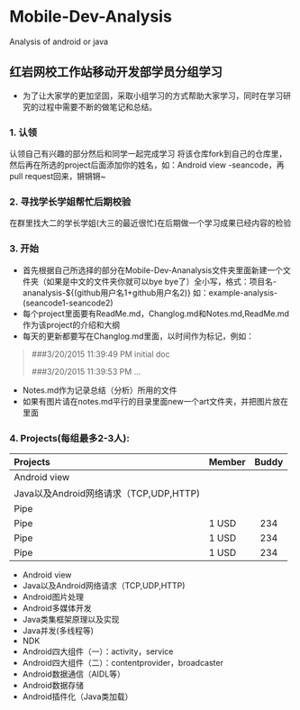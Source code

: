# Mobile-Dev-Analysis
Analysis of android or java
## 红岩网校工作站移动开发部学员分组学习
- 为了让大家学的更加坚固，采取小组学习的方式帮助大家学习，同时在学习研究的过程中需要不断的做笔记和总结。 

### 1. 认领 
认领自己有兴趣的部分然后和同学一起完成学习 
将该仓库fork到自己的仓库里，然后再在所选的project后面添加你的姓名，如：Android view -seancode，再pull request回来，锵锵锵~

### 2. 寻找学长学姐帮忙后期校验 
在群里找大二的学长学姐(大三的最近很忙)在后期做一个学习成果已经内容的检验

### 3. 开始
- 首先根据自己所选择的部分在Mobile-Dev-Ananalysis文件夹里面新建一个文件夹（如果是中文的文件夹你就可以bye bye了）全小写，格式：项目名-ananalysis-${(github用户名1+github用户名2)} 如：example-analysis-(seancode1-seancode2)
- 每个project里面要有ReadMe.md，Changlog.md和Notes.md,ReadMe.md作为该project的介绍和大纲
- 每天的更新都要写在Changlog.md里面，以时间作为标记，例如：
> ###3/20/2015 11:39:49 PM 
> initial doc  
> 
> ###3/20/2015 11:39:53 PM 
> ...  


- Notes.md作为记录总结（分析）所用的文件
- 如果有图片请在notes.md平行的目录里面new一个art文件夹，并把图片放在里面  

### 4. Projects(每组最多2-3人):

| Projects                                    | Member   | Buddy  |
| :------------------------------------------ | :------- | :--:   |
| Android view                                |  |       |
| Java以及Android网络请求（TCP,UDP,HTTP)      |    |      |
| Pipe                                        |     |     |
| Pipe                                        |    1 USD | 234    |
| Pipe                                        |    1 USD | 234    |
| Pipe                                        |    1 USD | 234    |






- Android view  
- Java以及Android网络请求（TCP,UDP,HTTP)  
- Android图片处理  
- Android多媒体开发  
- Java类集框架原理以及实现  
- Java并发(多线程等)  
- NDK  
- Android四大组件（一）：activity，service  
- Android四大组件（二）：contentprovider，broadcaster  
- Android数据通信（AIDL等）  
- Android数据存储  
- Android插件化（Java类加载）   
    
